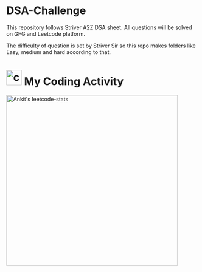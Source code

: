 # DSA-Challenge
This repository follows Striver A2Z DSA sheet. All questions will be solved on GFG and Leetcode platform.

The difficulty of question is set by Striver Sir so this repo makes folders like Easy, medium and hard according to that.

<h1> <img src="https://github.com/ItsAnkitPatel/ItsAnkitPatel/blob/AssestsBranch/linux-computer.gif" alt="coding penguin" height ="40"> My Coding Activity</h1>

<a href="https://leetcode.com/ItsAkPatel/"><img src="https://leetcard.jacoblin.cool/ItsAkPatel?hide=ranking&theme=unicorn&extension=heatmap" alt="Ankit's leetcode-stats" width="450" ></a>

